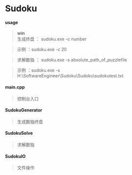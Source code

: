 # Sudoku

#### usage

> **win**  
> 生成终盘 ： sudoku.exe -c  number 

> 示例 ：sudoku.exe -c 20

> 求解数独 ： sudoku.exe -s  absolute_path_of_puzzlefile

> 示例 ：sudoku.exe -s H:\SoftwareEngineer\Sudoku\Sudoku\sudokutest.txt

#### main.cpp
> 控制台入口

#### SudokuGenerator
> 生成数独终盘

#### SudokuSolve
>求解数独

#### SudokuIO
>文件操作
